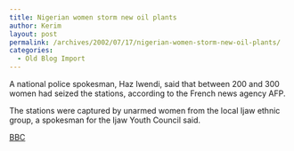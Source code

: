 ```yaml
---
title: Nigerian women storm new oil plants
author: Kerim
layout: post
permalink: /archives/2002/07/17/nigerian-women-storm-new-oil-plants/
categories:
  - Old Blog Import
---
```

A national police spokesman, Haz Iwendi, said that between 200 and 300 women had seized the stations, according to the French news agency AFP.

The stations were captured by unarmed women from the local Ijaw ethnic group, a spokesman for the Ijaw Youth Council said.

<a href="http://news.bbc.co.uk/hi/english/world/africa/newsid_2134000/2134165.stm" onclick="_gaq.push(['_trackEvent', 'outbound-article', 'http://news.bbc.co.uk/hi/english/world/africa/newsid_2134000/2134165.stm', 'BBC']);" >BBC</a>

